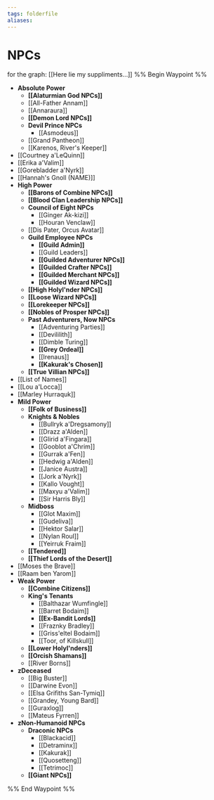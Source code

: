 ```yaml
---
tags: folderfile
aliases:
---
```



# NPCs
for the graph: [[Here lie my suppliments...]]
%% Begin Waypoint %%
- **Absolute Power**
	- **[[Alaturmian God NPCs]]**
	- [[All-Father Annam]]
	- [[Annaraura]]
	- **[[Demon Lord NPCs]]**
	- **Devil Prince NPCs**
		- [[Asmodeus]]
	- [[Grand Pantheon]]
	- [[Karenos, River's Keeper]]
- [[Courtney a'LeQuinn]]
- [[Erika a'Valim]]
- [[Gorebladder a'Nyrk]]
- [[Hannah's Gnoll (NAME)]]
- **High Power**
	- **[[Barons of Combine NPCs]]**
	- **[[Blood Clan Leadership NPCs]]**
	- **Council of Eight NPCs**
		- [[Ginger Ak-kizi]]
		- [[Houran Venclaw]]
	- [[Dis Pater, Orcus Avatar]]
	- **Guild Employee NPCs**
		- **[[Guild Admin]]**
		- [[Guild Leaders]]
		- **[[Guilded Adventurer NPCs]]**
		- **[[Guilded Crafter NPCs]]**
		- **[[Guilded Merchant NPCs]]**
		- **[[Guilded Wizard NPCs]]**
	- **[[High Holyl'nder NPCs]]**
	- **[[Loose Wizard NPCs]]**
	- **[[Lorekeeper NPCs]]**
	- **[[Nobles of Prosper NPCs]]**
	- **Past Adventurers, Now NPCs**
		- [[Adventuring Parties]]
		- [[Devililith]]
		- [[Dimble Turing]]
		- **[[Grey Ordeal]]**
		- [[Irenaus]]
		- **[[Kakurak's Chosen]]**
	- **[[True Villian NPCs]]**
- [[List of Names]]
- [[Lou a'Locca]]
- [[Marley Hurraquk]]
- **Mild Power**
	- **[[Folk of Business]]**
	- **Knights & Nobles**
		- [[Bullryk a'Dregsamony]]
		- [[Drazz a'Alden]]
		- [[Glirid a'Fingara]]
		- [[Gooblot a'Chrim]]
		- [[Gurrak a'Fen]]
		- [[Hedwig a'Alden]]
		- [[Janice Austra]]
		- [[Jork a'Nyrk]]
		- [[Kallo Vought]]
		- [[Maxyu a'Valim]]
		- [[Sir Harris Bly]]
	- **Midboss**
		- [[Glot Maxim]]
		- [[Gudeliva]]
		- [[Hektor Salar]]
		- [[Nylan Roul]]
		- [[Yeirruk Fraim]]
	- **[[Tendered]]**
	- **[[Thief Lords of the Desert]]**
- [[Moses the Brave]]
- [[Raam ben Yarom]]
- **Weak Power**
	- **[[Combine Citizens]]**
	- **King's Tenants**
		- [[Balthazar Wumfingle]]
		- [[Barret Bodaim]]
		- **[[Ex-Bandit Lords]]**
		- [[Fraznky Bradley]]
		- [[Griss'eltel Bodaim]]
		- [[Toor, of Killskull]]
	- **[[Lower Holyl'nders]]**
	- **[[Orcish Shamans]]**
	- [[River Borns]]
- **zDeceased**
	- [[Big Buster]]
	- [[Darwine Evon]]
	- [[Elsa Grifiths San-Tymiq]]
	- [[Grandey, Young Bard]]
	- [[Guraxlog]]
	- [[Mateus Fyrren]]
- **zNon-Humanoid NPCs**
	- **Draconic NPCs**
		- [[Blackacid]]
		- [[Detraminx]]
		- [[Kakurak]]
		- [[Quosetteng]]
		- [[Tetrimoc]]
	- **[[Giant NPCs]]**

%% End Waypoint %%